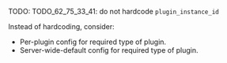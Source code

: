 
TODO: TODO_62_75_33_41: do not hardcode `plugin_instance_id`

Instead of hardcoding, consider:
*   Per-plugin config for required type of plugin.
*   Server-wide-default config for required type of plugin.
